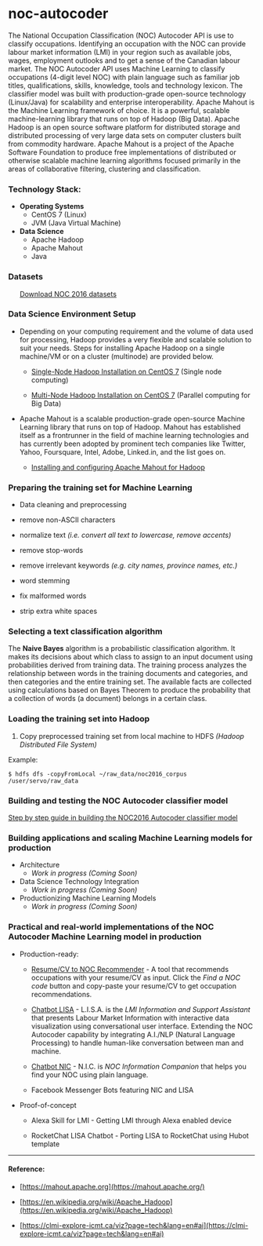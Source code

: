 # noc-autocoder
The National Occupation Classification (NOC) Autocoder API is use to classify occupations. Identifying an occupation with the NOC can provide labour market information (LMI) in your region such as available jobs, wages, employment outlooks and to get a sense of the Canadian labour market. The NOC Autocoder API uses Machine Learning to classify occupations (4-digit level NOC) with plain language such as familiar job titles, qualifications, skills, knowledge, tools and technology lexicon. The classifier model was built with production-grade open-source technology (Linux/Java) for scalability and enterprise interoperability. Apache Mahout is the Machine Learning framework of choice. It is a powerful, scalable machine-learning library that runs on top of Hadoop (Big Data). Apache Hadoop is an open source software platform for distributed storage and distributed processing of very large data sets on computer clusters built from commodity hardware. Apache Mahout is a project of the Apache Software Foundation to produce free implementations of distributed or otherwise scalable machine learning algorithms focused primarily in the areas of collaborative filtering, clustering and classification.  

### Technology Stack:

- **Operating Systems**
  + CentOS 7 (Linux)
  + JVM (Java Virtual Machine)
- **Data Science**
  + Apache Hadoop
  + Apache Mahout
  + Java

### Datasets

&nbsp;&nbsp;&nbsp;&nbsp;&nbsp;&nbsp;[Download NOC 2016 datasets ](https://open.canada.ca/data/dataset/f1f287de-1208-490d-9faf-302d343df0eb)

### Data Science Environment Setup

+ Depending on your computing requirement and the volume of data used for processing, Hadoop provides a very flexible and scalable solution to suit your needs. Steps for installing Apache Hadoop on a single machine/VM or on a cluster (multinode) are provided below.

  + [Single-Node Hadoop Installation on CentOS 7](https://github.com/LMID-DIMT/noc-autocoder/wiki/Single-Node-Hadoop-Installation-on-CentOS-7) (Single node computing)

  + [Multi-Node Hadoop Installation on CentOS 7](https://github.com/LMID-DIMT/noc-autocoder/wiki/Multi-Node-Hadoop-Installation-on-CentOS-7) (Parallel computing for Big Data)

+ Apache Mahout is a scalable production-grade open-source Machine Learning library that runs on top of Hadoop. Mahout has established itself as a frontrunner in the field of machine learning technologies and has currently been adopted by prominent tech companies like Twitter, Yahoo, Foursquare, Intel, Adobe, Linked.in, and the list goes on.

  + [Installing and configuring Apache Mahout for Hadoop](https://github.com/LMID-DIMT/noc-autocoder/wiki/Installing-and-configuring-Apache-Mahout-for-Hadoop)

### Preparing the training set for Machine Learning

  + Data cleaning and preprocessing

   + remove non-ASCII characters
   + normalize text  _(i.e. convert all text to lowercase, remove accents)_
   + remove stop-words
   + remove irrelevant keywords _(e.g. city names, province names, etc.)_
   + word stemming
   + fix malformed words
   + strip extra white spaces

### Selecting a text classification algorithm

The  **Naive  Bayes**  algorithm  is  a  probabilistic  classification  algorithm.  It  makes  its  decisions  about  which  class  to  assign  to  an  input  document  using  probabilities  derived  from  training  data.  The  training  process  analyzes  the relationship between words in the training documents and categories, and then categories and the entire training set. The available facts are collected using calculations based on Bayes Theorem to produce the probability that a collection of words (a document) belongs in a certain class.

### Loading the training set into Hadoop

1. Copy preprocessed training set from local machine to HDFS _(Hadoop Distributed File System)_

Example:
```
$ hdfs dfs -copyFromLocal ~/raw_data/noc2016_corpus /user/servo/raw_data
```

### Building and testing the NOC Autocoder classifier model

[Step by step guide in building the NOC2016 Autocoder classifier model](https://github.com/LMID-DIMT/noc-autocoder/wiki/Building-the-Classifier-Model-with-Mahout)



### Building applications and scaling Machine Learning models for production

+ Architecture
  + _Work in progress (Coming Soon)_
+ Data Science Technology Integration
  + _Work in progress (Coming Soon)_
+ Productionizing Machine Learning Models
  + _Work in progress (Coming Soon)_

### Practical and real-world implementations of the NOC Autocoder Machine Learning model in production

+ Production-ready:

  + [Resume/CV to NOC Recommender](https://clmi-explore-icmt.ca/viz?page=home&lang=en) - A tool that recommends occupations with your resume/CV as input. Click the _Find a NOC code_ button and copy-paste your resume/CV to get occupation recommendations.

  + [Chatbot LISA](https://clmi-explore-icmt.ca/viz?page=chat-lisa) - L.I.S.A. is the _LMI Information and Support Assistant_ that presents Labour Market Information with interactive data visualization using conversational user interface. Extending the NOC Autocoder capability by integrating A.I./NLP (Natural Language Processing) to handle human-like conversation between man and machine.

  + [Chatbot NIC](https://clmi-explore-icmt.ca/viz?page=chat-nic) - N.I.C. is _NOC Information Companion_ that helps you find your NOC using plain language.

  + Facebook Messenger Bots featuring NIC and LISA

+ Proof-of-concept

  + Alexa Skill for LMI - Getting LMI through Alexa enabled device

  + RocketChat LISA Chatbot - Porting LISA to RocketChat using Hubot template




***
#### Reference:

+ [https://mahout.apache.org](https://mahout.apache.org/)

+ [https://en.wikipedia.org/wiki/Apache_Hadoop](https://en.wikipedia.org/wiki/Apache_Hadoop)

+ [https://clmi-explore-icmt.ca/viz?page=tech&lang=en#ai](https://clmi-explore-icmt.ca/viz?page=tech&lang=en#ai)
